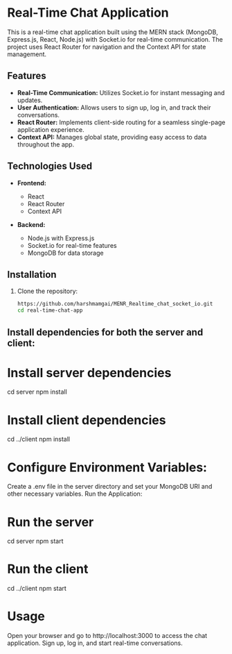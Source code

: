 # Real-Time Chat Application

This is a real-time chat application built using the MERN stack (MongoDB, Express.js, React, Node.js) with Socket.io for real-time communication. The project uses React Router for navigation and the Context API for state management.

## Features

- **Real-Time Communication:** Utilizes Socket.io for instant messaging and updates.
- **User Authentication:** Allows users to sign up, log in, and track their conversations.
- **React Router:** Implements client-side routing for a seamless single-page application experience.
- **Context API:** Manages global state, providing easy access to data throughout the app.

## Technologies Used

- **Frontend:**
  - React
  - React Router
  - Context API

- **Backend:**
  - Node.js with Express.js
  - Socket.io for real-time features
  - MongoDB for data storage

## Installation

1. Clone the repository:
   ```bash
   https://github.com/harshmamgai/MENR_Realtime_chat_socket_io.git
   cd real-time-chat-app

## Install dependencies for both the server and client:

# Install server dependencies
cd server
npm install

# Install client dependencies
cd ../client
npm install

# Configure Environment Variables:

Create a .env file in the server directory and set your MongoDB URI and other necessary variables.
Run the Application:
# Run the server
cd server
npm start

# Run the client
cd ../client
npm start

# Usage
Open your browser and go to http://localhost:3000 to access the chat application.
Sign up, log in, and start real-time conversations.
